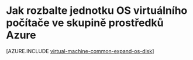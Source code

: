 <properties
   pageTitle="Jak rozbalte jednotku OS virtuálního počítače ve skupině prostředků Azure | Microsoft Azure"
   description="Tento článek uvádí postup pro rozbalení velikost OS jednotky virtuálního počítače pomocí prostředí Powershell Azure správce prostředků."
   services="virtual-machines-windows"
   documentationCenter=""
   authors="kirpasingh"
   manager="roshar"
   editor=""
   tags="azure-resource-manager"/>

<tags
   ms.service="virtual-machines-windows"
   ms.devlang="na"
   ms.topic="article"
   ms.tgt_pltfrm="vm-windows"
   ms.workload="infrastructure-services"
   ms.date="10/18/2016"
   ms.author="kirpas"/>

# <a name="how-to-expand-the-os-drive-of-a-virtual-machine-in-an-azure-resource-group"></a>Jak rozbalte jednotku OS virtuálního počítače ve skupině prostředků Azure

[AZURE.INCLUDE [virtual-machine-common-expand-os-disk](../../includes/virtual-machines-common-expand-os-disk.md)]
